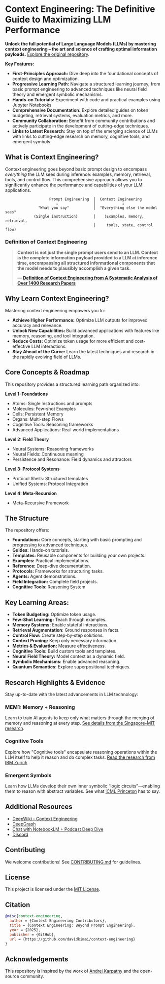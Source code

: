 # Context Engineering: The Definitive Guide to Maximizing LLM Performance

**Unlock the full potential of Large Language Models (LLMs) by mastering context engineering – the art and science of crafting optimal information payloads.**  [Explore the original repository](https://github.com/davidkimai/Context-Engineering).

**Key Features:**

*   **First-Principles Approach:** Dive deep into the foundational concepts of context design and optimization.
*   **Progressive Learning Path:**  Navigate a structured learning journey, from basic prompt engineering to advanced techniques like neural field theory and emergent symbolic mechanisms.
*   **Hands-on Tutorials:**  Experiment with code and practical examples using Jupyter Notebooks
*   **Comprehensive Documentation:**  Explore detailed guides on token budgeting, retrieval systems, evaluation metrics, and more.
*   **Community Collaboration:**  Benefit from community contributions and actively participate in the development of cutting-edge techniques.
*   **Links to Latest Research:** Stay on top of the emerging science of LLMs with links to cutting-edge research on memory, cognitive tools, and emergent symbols.

## What is Context Engineering?

Context engineering goes beyond basic prompt design to encompass *everything* the LLM sees during inference: examples, memory, retrieval, tools, and control flow. This comprehensive approach allows you to significantly enhance the performance and capabilities of your LLM applications.

```
                    Prompt Engineering  │  Context Engineering
                       ↓                │            ↓                      
               "What you say"           │  "Everything else the model sees"
             (Single instruction)       │    (Examples, memory, retrieval,
                                        │     tools, state, control flow)
```

### Definition of Context Engineering

> **Context is not just the single prompt users send to an LLM. Context is the complete information payload provided to a LLM at inference time, encompassing all structured informational components that the model needs to plausibly accomplish a given task.**
>
> — [**Definition of Context Engineering from A Systematic Analysis of Over 1400 Research Papers**](https://arxiv.org/pdf/2507.13334)

## Why Learn Context Engineering?

Mastering context engineering empowers you to:

*   **Achieve Higher Performance:**  Optimize LLM outputs for improved accuracy and relevance.
*   **Unlock New Capabilities:**  Build advanced applications with features like memory, reasoning, and tool integration.
*   **Reduce Costs:**  Optimize token usage for more efficient and cost-effective LLM interactions.
*   **Stay Ahead of the Curve:**  Learn the latest techniques and research in the rapidly evolving field of LLMs.

## Core Concepts & Roadmap

This repository provides a structured learning path organized into:

**Level 1: Foundations**

*   Atoms:  Single Instructions and prompts
*   Molecules: Few-shot Examples
*   Cells: Persistent Memory
*   Organs: Multi-step Flows
*   Cognitive Tools: Reasoning frameworks
*   Advanced Applications: Real-world implementations

**Level 2: Field Theory**

*   Neural Systems: Reasoning frameworks
*   Neural Fields: Continuous meaning
*   Persistence and Resonance: Field dynamics and attractors

**Level 3: Protocol Systems**

*   Protocol Shells: Structured templates
*   Unified Systems: Protocol Integration

**Level 4: Meta-Recursion**

*   Meta-Recursive Framework

## The Structure

The repository offers:

*   **Foundations:** Core concepts, starting with basic prompting and progressing to advanced techniques.
*   **Guides:** Hands-on tutorials.
*   **Templates:** Reusable components for building your own projects.
*   **Examples:** Practical implementations.
*   **Reference:** Deep-dive documentation.
*   **Protocols:** Frameworks for structuring tasks.
*   **Agents:** Agent demonstrations.
*   **Field Integration:** Complete field projects.
*   **Cognitive Tools**: Reasoning System

## Key Learning Areas:

*   **Token Budgeting:** Optimize token usage.
*   **Few-Shot Learning:** Teach through examples.
*   **Memory Systems:** Enable stateful interactions.
*   **Retrieval Augmentation:** Ground responses in facts.
*   **Control Flow:** Create step-by-step solutions.
*   **Context Pruning:** Keep only necessary information.
*   **Metrics & Evaluation:** Measure effectiveness.
*   **Cognitive Tools:** Build custom tools and templates.
*   **Neural Field Theory:** Model context as a dynamic field.
*   **Symbolic Mechanisms:** Enable advanced reasoning.
*   **Quantum Semantics:** Explore superpositional techniques.

## Research Highlights & Evidence

Stay up-to-date with the latest advancements in LLM technology:

### **MEM1: Memory + Reasoning**

Learn to train AI agents to keep only what matters through the merging of memory and reasoning at every step. [See details from the Singapore-MIT research](https://www.arxiv.org/pdf/2506.15841).

### **Cognitive Tools**

Explore how "Cognitive tools" encapsulate reasoning operations within the LLM itself to help it reason and do complex tasks. [Read the research from IBM Zurich](https://www.arxiv.org/pdf/2506.12115).

### **Emergent Symbols**

Learn how LLMs develop their own inner symbolic “logic circuits”—enabling them to reason with abstract variables. See what [ICML Princeton](https://openreview.net/forum?id=y1SnRPDWx4) has to say.

## Additional Resources

*   [DeepWiki - Context Engineering](https://deepwiki.com/davidkimai/Context-Engineering)
*   [DeepGraph](https://www.deepgraph.co/davidkimai/Context-Engineering)
*   [Chat with NotebookLM + Podcast Deep Dive](https://notebooklm.google.com/notebook/0c6e4dc6-9c30-4f53-8e1a-05cc9ff3bc7e)
*   [Discord](https://discord.gg/JeFENHNNNQ)

## Contributing

We welcome contributions!  See [CONTRIBUTING.md](.github/CONTRIBUTING.md) for guidelines.

## License

This project is licensed under the [MIT License](LICENSE).

## Citation

```bibtex
@misc{context-engineering,
  author = {Context Engineering Contributors},
  title = {Context Engineering: Beyond Prompt Engineering},
  year = {2025},
  publisher = {GitHub},
  url = {https://github.com/davidkimai/context-engineering}
}
```

## Acknowledgements

This repository is inspired by the work of [Andrej Karpathy](https://x.com/karpathy/status/1937902205765607626) and the open-source community.